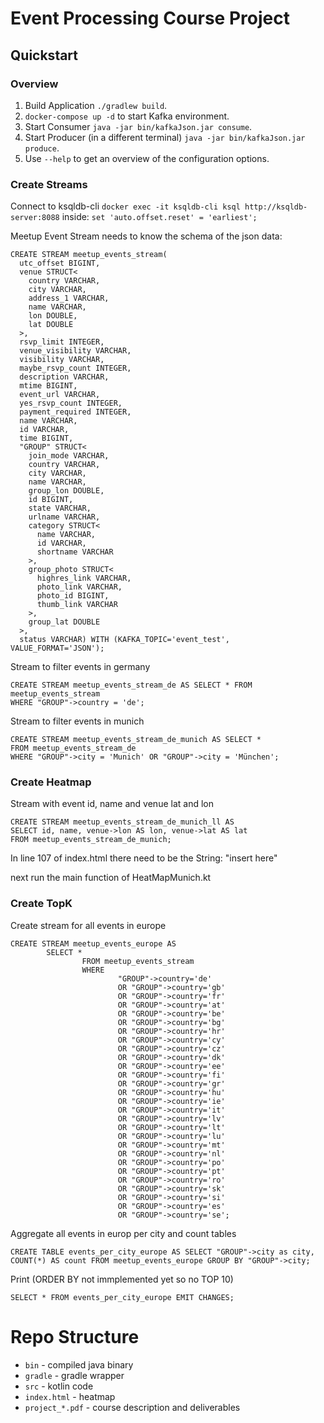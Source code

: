 # Event Processing Course Project
## Quickstart
### Overview
1. Build Application `./gradlew build`.
2. `docker-compose up -d` to start Kafka environment.
3. Start Consumer `java -jar bin/kafkaJson.jar consume`.
4. Start Producer (in a different terminal) `java -jar bin/kafkaJson.jar produce`.
4. Use `--help` to get an overview of the configuration options.

### Create Streams
Connect to ksqldb-cli
`docker exec -it ksqldb-cli ksql http://ksqldb-server:8088`
inside:
`set 'auto.offset.reset' = 'earliest';`

Meetup Event Stream needs to know the schema of the json data:
```
CREATE STREAM meetup_events_stream( 
  utc_offset BIGINT,
  venue STRUCT<
    country VARCHAR,
    city VARCHAR,
    address_1 VARCHAR,
    name VARCHAR,
    lon DOUBLE,
    lat DOUBLE
  >,
  rsvp_limit INTEGER,
  venue_visibility VARCHAR,
  visibility VARCHAR,
  maybe_rsvp_count INTEGER,
  description VARCHAR,
  mtime BIGINT,
  event_url VARCHAR,
  yes_rsvp_count INTEGER,
  payment_required INTEGER,
  name VARCHAR,
  id VARCHAR,
  time BIGINT,
  "GROUP" STRUCT<
    join_mode VARCHAR,
    country VARCHAR,
    city VARCHAR,
    name VARCHAR,
    group_lon DOUBLE,
    id BIGINT,
    state VARCHAR,
    urlname VARCHAR,
    category STRUCT<
      name VARCHAR,
      id VARCHAR,
      shortname VARCHAR
    >,
    group_photo STRUCT<
      highres_link VARCHAR,
      photo_link VARCHAR,
      photo_id BIGINT,
      thumb_link VARCHAR
    >,
    group_lat DOUBLE
  >,
  status VARCHAR) WITH (KAFKA_TOPIC='event_test', VALUE_FORMAT='JSON');
```
Stream to filter events in germany
```
CREATE STREAM meetup_events_stream_de AS SELECT * FROM meetup_events_stream 
WHERE "GROUP"->country = 'de';
```
Stream to filter events in munich
```
CREATE STREAM meetup_events_stream_de_munich AS SELECT * 
FROM meetup_events_stream_de 
WHERE "GROUP"->city = 'Munich' OR "GROUP"->city = 'München';
```
### Create Heatmap
Stream with event id, name and venue lat and lon
```
CREATE STREAM meetup_events_stream_de_munich_ll AS 
SELECT id, name, venue->lon AS lon, venue->lat AS lat
FROM meetup_events_stream_de_munich;
```
In line 107 of index.html there need to be the String: "insert here"

next run the main function of HeatMapMunich.kt

### Create TopK
Create stream for all events in europe
```
CREATE STREAM meetup_events_europe AS
        SELECT *
                FROM meetup_events_stream 
                WHERE 
                        "GROUP"->country='de' 
                        OR "GROUP"->country='gb'
                        OR "GROUP"->country='fr'
                        OR "GROUP"->country='at'
                        OR "GROUP"->country='be'
                        OR "GROUP"->country='bg'
                        OR "GROUP"->country='hr'
                        OR "GROUP"->country='cy'
                        OR "GROUP"->country='cz'
                        OR "GROUP"->country='dk'
                        OR "GROUP"->country='ee'
                        OR "GROUP"->country='fi'
                        OR "GROUP"->country='gr'
                        OR "GROUP"->country='hu'
                        OR "GROUP"->country='ie'
                        OR "GROUP"->country='it'
                        OR "GROUP"->country='lv'
                        OR "GROUP"->country='lt'
                        OR "GROUP"->country='lu'
                        OR "GROUP"->country='mt'
                        OR "GROUP"->country='nl'
                        OR "GROUP"->country='po'
                        OR "GROUP"->country='pt'
                        OR "GROUP"->country='ro'
                        OR "GROUP"->country='sk'
                        OR "GROUP"->country='si'
                        OR "GROUP"->country='es'
                        OR "GROUP"->country='se';
```

Aggregate all events in europ per city and count tables
```
CREATE TABLE events_per_city_europe AS SELECT "GROUP"->city as city, COUNT(*) AS count FROM meetup_events_europe GROUP BY "GROUP"->city;
```

Print  (ORDER BY not immplemented yet so no TOP 10)
```
SELECT * FROM events_per_city_europe EMIT CHANGES;
```

# Repo Structure
- `bin` - compiled java binary
- `gradle` - gradle wrapper
- `src` - kotlin code
- `index.html` - heatmap
- `project_*.pdf` - course description and deliverables